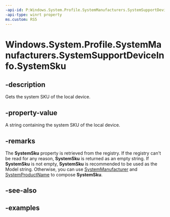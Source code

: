 ```yaml
---
-api-id: P:Windows.System.Profile.SystemManufacturers.SystemSupportDeviceInfo.SystemSku
-api-type: winrt property
ms.custom: RS5
---
```


<!-- Property syntax.
public string SystemSku { get; }
-->

# Windows.System.Profile.SystemManufacturers.SystemSupportDeviceInfo.SystemSku

## -description
Gets the system SKU of the local device.

## -property-value
A string containing the system SKU of the local device.

## -remarks
The **SystemSku** property is retrieved from the registry. If the registry can't be read for any reason, **SystemSku** is returned as an empty string. If **SystemSku** is not empty, **SystemSku** is recommended to be used as the Model string. Otherwise, you can use [SystemManufacturer](systemsupportdeviceinfo_systemmanufacturer.md) and [SystemProductName](systemsupportdeviceinfo_systemproductname.md) to compose **SystemSku**.

## -see-also

## -examples

